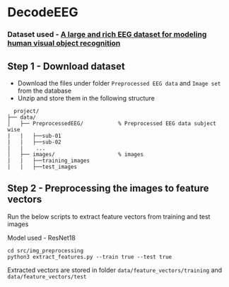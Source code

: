 # DecodeEEG

### Dataset used - [A large and rich EEG dataset for modeling human visual object recognition](https://www.sciencedirect.com/science/article/pii/S1053811922008758#sec0006)

## Step 1 -  Download dataset

- Download the files under folder `Preprocessed EEG data` and `Image set` from the database
- Unzip and store them in the following structure

```
  project/
├── data/
│   ├── PreprocessedEEG/           % Preprocessed EEG data subject wise
|   |   ├──sub-01
|   |   ├──sub-02
|   |    ...
│   ├── images/                    % images
|   |   ├──training_images
|   |   ├──test_images

```

## Step 2 - Preprocessing the images to feature vectors

Run the below scripts to extract feature vectors from training and test images

Model used - ResNet18

```
cd src/img_preprocessing
python3 extract_features.py --train true --test true
```

Extracted vectors are stored in folder `data/feature_vectors/training` and `data/feature_vectors/test`

